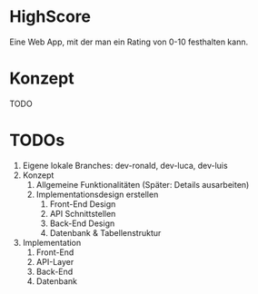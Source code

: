 # HighScore
Eine Web App, mit der man ein Rating von 0-10 festhalten kann.

# Konzept
TODO

# TODOs
1. Eigene lokale Branches: dev-ronald, dev-luca, dev-luis
2. Konzept
   1. Allgemeine Funktionalitäten (Später: Details ausarbeiten)
   2. Implementationsdesign erstellen
      1. Front-End Design
      2. API Schnittstellen
      3. Back-End Design
      4. Datenbank & Tabellenstruktur
3. Implementation
   1. Front-End
   2. API-Layer
   3. Back-End
   4. Datenbank
